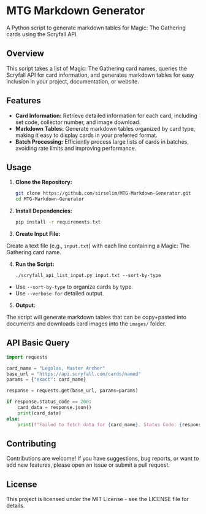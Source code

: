# MTG Markdown Generator

A Python script to generate markdown tables for Magic: The Gathering cards using the Scryfall API.

## Overview

This script takes a list of Magic: The Gathering card names, queries the Scryfall API for card information, and generates markdown tables for easy inclusion in your project, documentation, or website.

## Features

- **Card Information:** Retrieve detailed information for each card, including set code, collector number, and image download.
- **Markdown Tables:** Generate markdown tables organized by card type, making it easy to display cards in your preferred format.
- **Batch Processing:** Efficiently process large lists of cards in batches, avoiding rate limits and improving performance.

## Usage

1. **Clone the Repository:**

   ```bash
   git clone https://github.com/sirselim/MTG-Markdown-Generator.git
   cd MTG-Markdown-Generator
   ```

2. **Install Dependencies:**

   ```bash
   pip install -r requirements.txt
   ```

3. **Create Input File:**

Create a text file (e.g., `input.txt`) with each line containing a Magic: The Gathering card name.

4. **Run the Script:**

    ```bsh
    ./scryfall_api_list_input.py input.txt --sort-by-type
    ```

- Use `--sort-by-type` to organize cards by type.
- Use `--verbose for` detailed output.

5. **Output:**

The script will generate markdown tables that can be copy+pasted into documents and downloads card images into the `images/` folder.

## API Basic Query

```python
import requests

card_name = "Legolas, Master Archer"
base_url = "https://api.scryfall.com/cards/named"
params = {"exact": card_name}

response = requests.get(base_url, params=params)

if response.status_code == 200:
    card_data = response.json()
    print(card_data)
else:
    print(f"Failed to fetch data for {card_name}. Status Code: {response.status_code}")
```

## Contributing

Contributions are welcome! If you have suggestions, bug reports, or want to add new features, please open an issue or submit a pull request.

## License

This project is licensed under the MIT License - see the LICENSE file for details.
